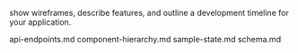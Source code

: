 show wireframes,
describe features, and
outline a development timeline for your application.

api-endpoints.md
component-hierarchy.md
sample-state.md
schema.md
